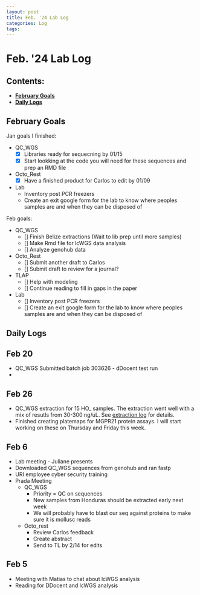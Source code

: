 ```yaml
---
layout: post
title: Feb. '24 Lab Log
categories: Log
tags: 
---
```


# Feb. '24 Lab Log

## Contents:
- [**February Goals**](#goals)  
- [**Daily Logs**](#log)     


## <a name="goals"></a> **February Goals**

Jan goals I finished: 
- QC_WGS
    - [x] Libraries ready for sequecning by 01/15
    - [x] Start lookking at the code you will need for these sequences and prep an RMD file
- Octo_Rest
    - [x] Have a finished product for Carlos to edit by 01/09
- Lab 
    - Inventory post PCR freezers
    - Create an exit google form for the lab to know where peoples samples are and when they can be disposed of

Feb goals: 
- QC_WGS
    - [] Finish Belize extractions (Wait to lib prep until more samples)
    - [] Make Rmd file for lcWGS data analysis 
    - [] Analyze genohub data 
- Octo_Rest
    - [] Submit another draft to Carlos 
    - [] Submit draft to review for a journal?
- TLAP
    - [] Help with modeling 
    - [] Continue reading to fill in gaps in the paper 
- Lab 
    - [] Inventory post PCR freezers
    - [] Create an exit google form for the lab to know where peoples samples are and when they can be disposed of

## <a name="goals"></a> **Daily Logs**
## Feb 20 
- QC_WGS Submitted batch job 303626 - dDocent test run 
- 

## Feb 26
- QC_WGS extraction for 15 HO_ samples. The extraction went well with a mix of resutls from 30-300 ng/uL. See [extraction log](https://github.com/wdunster/QC_WGS_23/blob/main/QC_WGS_Extraction_Log.md) for details. 
- Finished creating platemaps for MGPR21 protein assays. I will start working on these on Thursday and Friday this week. 

## Feb 6 
- Lab meeting - Juliane presents 
- Downloaded QC_WGS sequences from genohub and ran fastp
- URI employee cyber security training
- Prada Meeting
    - QC_WGS
        - Priority = QC on sequences 
        - New samples from Honduras should be extracted early next week 
        - We will probably have to blast our seq against proteins to make sure it is mollusc reads
    - Octo_rest
        - Review Carlos feedback 
        - Create abstract 
        - Send to TL by 2/14 for edits 
    
## Feb 5
- Meeting with Matias to chat about lcWGS analysis 
- Reading for DDocent and lcWGS analysis